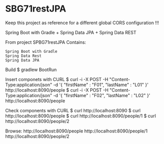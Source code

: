 # SBG71restJPA

Keep this project as reference for a different global CORS configuration !!!

Spring Boot with Gradle + Spring Data JPA + Spring Data REST

From project SPBG71restJPA Contains:

    Spring Boot with Gradle
    Spring Data Rest
    Spring Data JPA

Build $ gradlew BootRun

Insert componets with CURL $ curl -i -X POST -H "Content-Type:application/json" -d '{ "firstName" : "F01", "lastName" : "L01" }' http://localhost:8090/people $ curl -i -X POST -H "Content-Type:application/json" -d '{ "firstName" : "F02", "lastName" : "L02" }' http://localhost:8090/people

Check components with CURL $ curl http://localhost:8090 $ curl http://localhost:8090/people $ curl http://localhost:8090/people/1 $ curl http://localhost:8090/people/2

Browse: http://localhost:8090/people http://localhost:8090/people/1 http://localhost:8090/people/2
